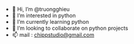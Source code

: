 - 👋 Hi, I’m @truongghieu
- 👀 I’m interested in python
- 🌱 I’m currently learning python
- 💞️ I’m looking to collaborate on python projects
- 📫 mail : chippstudio@gmail.com

<!---
truongghieu/truongghieu is a ✨ special ✨ repository because its `README.md` (this file) appears on your GitHub profile.
You can click the Preview link to take a look at your changes.
--->
